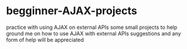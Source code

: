 # begginner-AJAX-projects
practice with using AJAX on external APIs
some small projects to help ground me on how to use AJAX with external APIs
suggestions and any form of help will be appreciated
